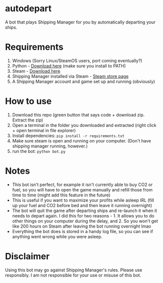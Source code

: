 # autodepart
A bot that plays Shipping Manager for you by automatically departing your ships.

# Requirements
1. Windows (Sorry Linux/SteamOS users, port coming eventually?)
2. Python - [Download here](https://www.python.org/downloads/) (make sure you install to PATH)
3. Steam - [Download here](https://store.steampowered.com/about/)
4. Shipping Manager installed via Steam - [Steam store page](https://store.steampowered.com/app/2445660/Shipping_Manager/)
5. A Shipping Manager account and game set up and running (obviously)

# How to use

1. Download this repo (green button that says code + download zip. Extract the zip)
2. Open a terminal in the folder you downloaded and extracted (right click + open terminal in file explorer)
3. Install dependencies: `pip install -r requirements.txt`
4. Make sure steam is open and running on your computer. (Don't have shipping manager running, however.)
5. run the bot: `python bot.py`

# Notes

* This bot isn't perfect, for example it isn't currently able to buy CO2 or fuel, so you will have to open the game manually and refill those from time to time (might add this feature in the future)
* This is useful if you want to maximize your profits while asleep IRL (fill up your fuel and CO2 before bed and then leave it running overnight)
* The bot will quit the game after departing ships and re-launch it when it needs to depart again. I did this for two reasons - 1. It allows you to do other things on your computer during the delay, and 2. So you won't get like 200 hours on Steam after leaving the bot running overnight lmao
* Everything the bot does is stored in a handy log file, so you can see if anything went wrong while you were asleep.

# Disclaimer

Using this bot may go against Shipping Manager's rules. Please use responsibly. I am not responsible for your use or misuse of this bot.
